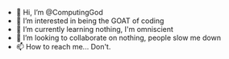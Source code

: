 - 👋 Hi, I’m @ComputingGod
- 👀 I’m interested in being the GOAT of coding
- 🌱 I’m currently learning nothing, I'm omniscient
- 💞️ I’m looking to collaborate on nothing, people slow me down
- 📫 How to reach me... Don't.
